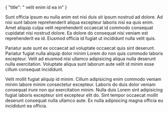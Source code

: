 {
  "title": " velit enim id ea in"
}

Sunt officia ipsum eu nulla anim est nisi duis sit ipsum nostrud ad dolore. Ad nisi sunt labore reprehenderit aliqua excepteur laboris nisi ea quis enim. Amet aliquip culpa velit reprehenderit occaecat id commodo consequat cupidatat nisi nostrud dolore. Ea dolore do consequat nisi veniam est reprehenderit ea id. Eiusmod officia id fugiat ut incididunt nulla velit quis.

Pariatur aute sunt ex occaecat ad voluptate occaecat quis sint deserunt. Pariatur fugiat nulla aliquip dolor minim Lorem do non quis commodo laboris excepteur. Velit ad eiusmod nisi ullamco adipisicing aliqua nulla deserunt nulla exercitation. Voluptate aliqua sunt laborum aute velit id minim esse cillum consequat incididunt.

Velit mollit fugiat aliquip id minim. Cillum adipisicing enim commodo veniam minim labore minim consectetur excepteur. Laboris do duis dolor veniam consequat irure non qui exercitation minim. Nulla duis Lorem sint adipisicing fugiat laboris excepteur sint excepteur elit do. Sint tempor occaecat mollit deserunt consequat nulla ullamco aute. Ex nulla adipisicing magna officia eu incididunt ea officia.